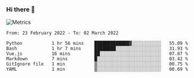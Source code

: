 ### Hi there 👋

![Metrics](https://github.com/radoapx/radoapx/blob/main/github-metrics.svg)

<!--START_SECTION:waka-->

```text
From: 23 February 2022 - To: 02 March 2022

Python           1 hr 56 mins    █████████████▓░░░░░░░░░░░   55.09 %
Bash             1 hr 7 mins     ████████░░░░░░░░░░░░░░░░░   31.93 %
Vue.js           16 mins         ██░░░░░░░░░░░░░░░░░░░░░░░   07.87 %
Markdown         7 mins          █░░░░░░░░░░░░░░░░░░░░░░░░   03.42 %
GitIgnore file   1 min           ▒░░░░░░░░░░░░░░░░░░░░░░░░   00.75 %
YAML             1 min           ▒░░░░░░░░░░░░░░░░░░░░░░░░   00.69 %
```

<!--END_SECTION:waka-->

<!--
**radoapx/radoapx** is a ✨ _special_ ✨ repository because its `README.md` (this file) appears on your GitHub profile.

Here are some ideas to get you started:

- 🔭 I’m currently working on ...
- 🌱 I’m currently learning ...
- 👯 I’m looking to collaborate on ...
- 🤔 I’m looking for help with ...
- 💬 Ask me about ...
- 📫 How to reach me: ...
- 😄 Pronouns: ...
- ⚡ Fun fact: ...
-->
